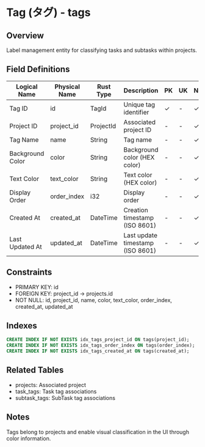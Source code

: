 # Tag (タグ) - tags

## Overview
Label management entity for classifying tasks and subtasks within projects.

## Field Definitions

| Logical Name | Physical Name | Rust Type | Description | PK | UK | NN | Default Value | Foreign Key | PostgreSQL Type | SQLite Type | TypeScript Type |
|--------------|---------------|-----------|-------------|----|----|----|---------------|-------------|-----------------|-------------|-----------------|
| Tag ID | id | TagId | Unique tag identifier | ✓ | - | ✓ | - | - | UUID | TEXT | string |
| Project ID | project_id | ProjectId | Associated project ID | - | - | ✓ | - | projects.id | UUID | TEXT | string |
| Tag Name | name | String | Tag name | - | - | ✓ | - | - | TEXT | TEXT | string |
| Background Color | color | String | Background color (HEX color) | - | - | ✓ | "#808080" | - | TEXT | TEXT | string |
| Text Color | text_color | String | Text color (HEX color) | - | - | ✓ | "#FFFFFF" | - | TEXT | TEXT | string |
| Display Order | order_index | i32 | Display order | - | - | ✓ | 0 | - | INTEGER | INTEGER | number |
| Created At | created_at | DateTime<Utc> | Creation timestamp (ISO 8601) | - | - | ✓ | - | - | TIMESTAMPTZ | TEXT | string |
| Last Updated At | updated_at | DateTime<Utc> | Last update timestamp (ISO 8601) | - | - | ✓ | - | - | TIMESTAMPTZ | TEXT | string |

## Constraints
- PRIMARY KEY: id
- FOREIGN KEY: project_id → projects.id
- NOT NULL: id, project_id, name, color, text_color, order_index, created_at, updated_at

## Indexes
```sql
CREATE INDEX IF NOT EXISTS idx_tags_project_id ON tags(project_id);
CREATE INDEX IF NOT EXISTS idx_tags_order_index ON tags(order_index);
CREATE INDEX IF NOT EXISTS idx_tags_created_at ON tags(created_at);
```

## Related Tables
- projects: Associated project
- task_tags: Task tag associations
- subtask_tags: SubTask tag associations

## Notes
Tags belong to projects and enable visual classification in the UI through color information.
